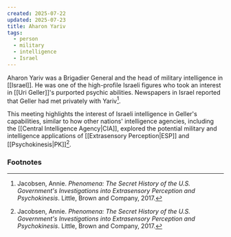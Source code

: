 ```yaml
---
created: 2025-07-22
updated: 2025-07-23
title: Aharon Yariv
tags:
  - person
  - military
  - intelligence
  - Israel
---
```


Aharon Yariv was a Brigadier General and the head of military intelligence in [[Israel]]. He was one of the high-profile Israeli figures who took an interest in [[Uri Geller]]'s purported psychic abilities. Newspapers in Israel reported that Geller had met privately with Yariv[^1].

This meeting highlights the interest of Israeli intelligence in Geller's capabilities, similar to how other nations' intelligence agencies, including the [[Central Intelligence Agency|CIA]], explored the potential military and intelligence applications of [[Extrasensory Perception|ESP]] and [[Psychokinesis|PK]][^1].

### Footnotes
[^1]: Jacobsen, Annie. *Phenomena: The Secret History of the U.S. Government's Investigations into Extrasensory Perception and Psychokinesis*. Little, Brown and Company, 2017.
